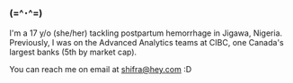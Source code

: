 ### (=^･^=)

I'm a 17 y/o (she/her) tackling postpartum hemorrhage in Jigawa, Nigeria. Previously, I was on the Advanced Analytics teams at CIBC, one Canada's largest banks (5th by market cap).

You can reach me on email at shifra@hey.com :D

